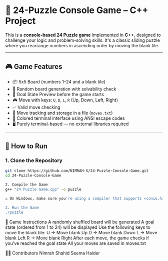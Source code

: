 # 🧩 24-Puzzle Console Game – C++ Project

This is a **console-based 24 Puzzle game** implemented in **C++**, designed to challenge your logic and problem-solving skills. It's a classic sliding puzzle where you rearrange numbers in ascending order by moving the blank tile.

---

## 🎮 Game Features

- 📦 5x5 Board (numbers 1–24 and a blank tile)  
- 🧠 Random board generation with solvability check  
- 🎯 Goal State Preview before the game starts  
- 🎮 Move with keys: `U`, `D`, `L`, `R` (Up, Down, Left, Right)  
- ✅ Valid move checking  
- 💾 Move tracking and storage in a file (`moves.txt`)  
- 🎨 Colored terminal interface using ANSI escape codes  
- 🖥️ Purely terminal-based — no external libraries required  

---

## 🚀 How to Run

### 1. Clone the Repository
```bash
git clone https://github.com/NIMRAH-S/24-Puzzle-Console-Game.git
cd 24-Puzzle-Console-Game

2. Compile the Game
g++ "24 Puzzle Game.cpp" -o puzzle

⚠️ On Windows, make sure you're using a compiler that supports <conio.h> and <windows.h>, such as MinGW or Code::Blocks.

3. Run the Game
./puzzle

```
📝 Game Instructions
A randomly shuffled board will be generated
A goal state (ordered from 1 to 24) will be displayed
Use the following keys to move the blank tile:
 U → Move blank Up
 D → Move blank Down
 L → Move blank Left
 R → Move blank Right
After each move, the game checks if you've reached the goal state
All your moves are saved in moves.txt

👨‍💻 Contributors
Nimrah Shahid
Seema Haider
